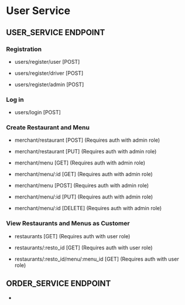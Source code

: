 # User Service

## USER_SERVICE ENDPOINT

### Registration

- users/register/user [POST]

- users/register/driver [POST]

- users/register/admin [POST]

### Log in

- users/login [POST]

### Create Restaurant and Menu

- merchant/restaurant [POST] (Requires auth with admin role)

- merchant/restaurant [PUT] (Requires auth with admin role)

- merchant/menu [GET] (Requires auth with admin role)

- merchant/menu/:id [GET] (Requires auth with admin role)

- merchant/menu [POST] (Requires auth with admin role)

- merchant/menu/:id [PUT] (Requires auth with admin role)

- merchant/menu/:id [DELETE] (Requires auth with admin role)

### View Restaurants and Menus as Customer

- restaurants [GET] (Requires auth with user role)

- restaurants/:resto_id [GET] (Requires auth with user role)

- restaurants/:resto_id/menu/:menu_id [GET] (Requires auth with user role)


## ORDER_SERVICE ENDPOINT

-